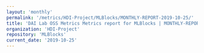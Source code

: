 ```yaml
---
layout: 'monthly'
permalink: '/metrics/HDI-Project/MLBlocks/MONTHLY-REPORT-2019-10-25/'
title: 'DAI Lab OSS Metrics Metrics report for MLBlocks | MONTHLY-REPORT-2019-10-25'
organization: 'HDI-Project'
repository: 'MLBlocks'
current_date: '2019-10-25'
---
```

